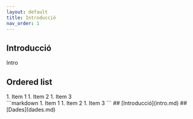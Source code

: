 ```yaml
---
layout: default
title: Introducció
nav_order: 1
---
```



## Introducció
Intro

## Ordered list

<div class="code-example" markdown="1">
1. Item 1
1. Item 2
1. Item 3
</div>
```markdown
1. Item 1
1. Item 2
1. Item 3
```
## [Introducció](intro.md)
## [Dades](dades.md)
